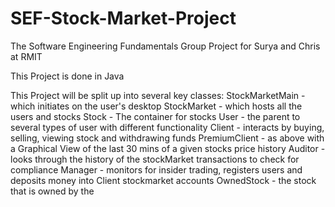 # SEF-Stock-Market-Project
The Software Engineering Fundamentals Group Project for Surya and Chris at RMIT

This Project is done in Java

This Project will be split up into several key classes:
  StockMarketMain - which initiates on the user's desktop
  StockMarket - which hosts all the users and stocks
  Stock - The container for stocks
  User - the parent to several types of user with different functionality
    Client - interacts by buying, selling, viewing stock and withdrawing funds
      PremiumClient - as above with a Graphical View of the last 30 mins of a given stocks price history
    Auditor - looks through the history of the stockMarket transactions to check for compliance
    Manager - monitors for insider trading, registers users and deposits money into Client stockmarket accounts
  OwnedStock - the stock that is owned by the 
